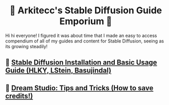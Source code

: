 # <h1 align="center">📔 Arkitecc's Stable Diffusion Guide Emporium 📔</h1>

Hi hi everyone! I figured it was about time that I made an easy to access compendium of all of my guides and content for Stable Diffusion, seeing as its growing steadily!

## 📔 [Stable Diffusion Installation and Basic Usage Guide (HLKY, LStein, Basujindal)](https://docs.google.com/document/d/1owAMJGe56sbocCdrv7IO8fM6I4NLqxZ2bJgfI7EsYAw/edit?usp=sharing) 
## 📔 [Dream Studio: Tips and Tricks (How to save credits!)](https://docs.google.com/document/d/1p3xrhfFhe9FPqxMj0gJRCBctO1FBNeAcahkxd42q2v8/edit?usp=sharing)
